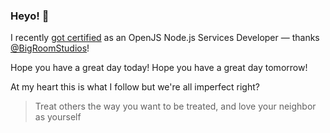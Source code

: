 ### Heyo! 👋

I recently [got certified](https://www.credly.com/badges/dc107cd5-6665-4e41-9cf0-406a25a9813c) as an OpenJS Node.js Services Developer — thanks [@BigRoomStudios](https://github.com/BigRoomStudios)!

Hope you have a great day today!
Hope you have a great day tomorrow!

At my heart this is what I follow but we're all imperfect right?
> Treat others the way you want to be treated, and love your neighbor as yourself
